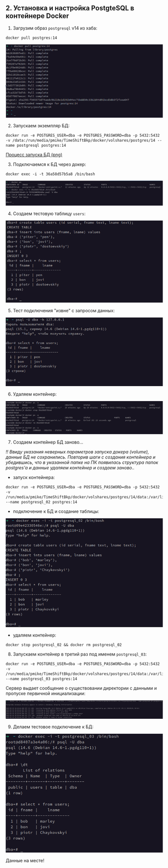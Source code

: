 ## 2. Установка и настройка PostgteSQL в контейнере Docker

1. Загрузим образ `postgresql` v14 из хаба:

```shell
docker pull postgres:14
```

![](files/step_01.png)

2. Запускаем экземпляр БД:

```shell
docker run -e POSTGRES_USER=dba -e POSTGRES_PASSWORD=dba -p 5432:5432 -v /data:/run/media/pmike/TimeShiftBkp/docker/volshares/postgres/14 --name postgresql postgres:14
```

[Процесс запуска БД (png)](files/step_02.png)

3. Подключаемся к БД через докер:

```shell
docker exec -i -t 36a58d57b5a8 /bin/bash
```

![](files/step_03.png)

4. Создаем тестовую таблицу `users`:

![](files/step_04.png)

5. Тест подключения "извне" с запросом данных:

![](files/step_05.png)

6. Удаляем контейнер:

![](files/step_06.png)

7. Создаем контейнер БД заново...

_!! Ввиду указания неверных параметров запуска докера (volume), данные БД не сохранились. Повторив шаги с создания 
контейнера и убедившись, что в указанной папке на ПК появилась структура папок postgres'a и данные удаляем контейнер 
и создаем заново.._

- запуск контейнера:

```shell
docker run -e POSTGRES_USER=dba -e POSTGRES_PASSWORD=dba -p 5432:5432 -v /run/media/pmike/TimeShiftBkp/docker/volshares/postgres/14/data:/var/lib/postgresql/data --name postgresql_02 postgres:14

```

- подключение к БД и создание таблицы:

![](files/step_07.png)

- удаляем контейнер:

```shell
docker stop postgresql_02 && docker rm postgresql_02
```

8. Запускаем контейнер в третий раз под именем `postgresql_03`:

```shell
docker run -e POSTGRES_USER=dba -e POSTGRES_PASSWORD=dba -p 5432:5432 -v /run/media/pmike/TimeShiftBkp/docker/volshares/postgres/14/data:/var/lib/postgresql/data --name postgresql_03 postgres:14
```

Сервер выдает сообщение о существовании директории с данными и пропуске первичной инициализации:

![](files/step_08.png)

9. Делаем тестовое подключение к БД:

![](files/step_09.png)

Данные на месте!
